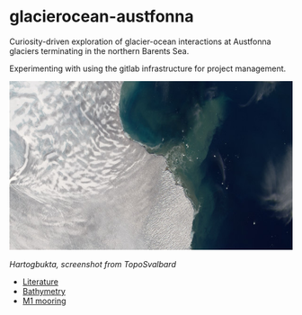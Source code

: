# glacierocean-austfonna

Curiosity-driven exploration of glacier-ocean interactions at Austfonna glaciers terminating in the northern Barents Sea.

Experimenting with using the gitlab infrastructure for project management.

<img src="images/austf.PNG"  width="605" height="300">

*Hartogbukta, screenshot from TopoSvalbard*


- [Literature](literature/literature.md)
- [Bathymetry](bathymetry/bathymetry.md)
- [M1 mooring](M1_mooring/m1_mooring.md)
